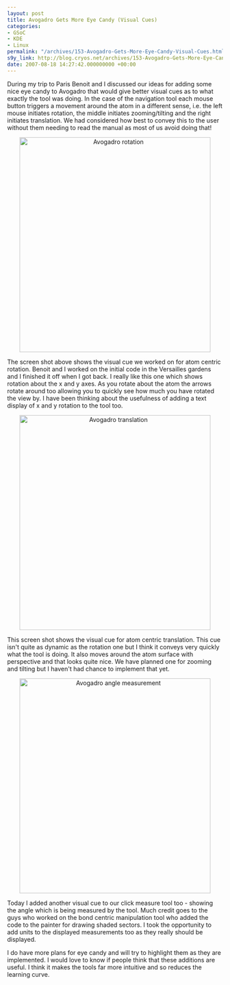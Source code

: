 ```yaml
---
layout: post
title: Avogadro Gets More Eye Candy (Visual Cues)
categories:
- GSoC
- KDE
- Linux
permalink: "/archives/153-Avogadro-Gets-More-Eye-Candy-Visual-Cues.html"
s9y_link: http://blog.cryos.net/archives/153-Avogadro-Gets-More-Eye-Candy-Visual-Cues.html
date: 2007-08-18 14:27:42.000000000 +00:00
---
```

<span><p>During my trip to Paris Benoit and I discussed our ideas for adding some nice eye candy to Avogadro that would give better visual cues as to what exactly the tool was doing. In the case of the navigation tool each mouse button triggers a movement around the atom in a different sense, i.e. the left mouse initiates rotation, the middle initiates zooming/tilting and the right initiates translation. We had considered how best to convey this to the user without them needing to read the manual as most of us avoid doing that!</p>

<center><img src="http://blog.cryos.net/uploads/avo20070818.png" width="446" height="502" alt="Avogadro rotation" title="Avogadro rotation" /></center>

<p>The screen shot above shows the visual cue we worked on for atom centric rotation. Benoit and I worked on the initial code in the Versailles gardens and I finished it off when I got back. I really like this one which shows rotation about the x and y axes. As you rotate about the atom the arrows rotate around too allowing you to quickly see how much you have rotated the view by. I have been thinking about the usefulness of adding a text display of x and y rotation to the tool too.</p>

<center><img src="http://blog.cryos.net/uploads/avo20070818a.png" width="446" height="502" alt="Avogadro translation" title="Avogadro translation" /></center>

<p>This screen shot shows the visual cue for atom centric translation. This cue isn't quite as dynamic as the rotation one but I think it conveys very quickly what the tool is doing. It also moves around the atom surface with perspective and that looks quite nice. We have planned one for zooming and tilting but I haven't had chance to implement that yet.</p>

<center><img src="http://blog.cryos.net/uploads/avo20070818b.png" width="446" height="502" alt="Avogadro angle measurement" title="Avogadro angle measurement" /></center>

<p>Today I added another visual cue to our click measure tool too - showing the angle which is being measured by the tool. Much credit goes to the guys who worked on the bond centric manipulation tool who added the code to the painter for drawing shaded sectors. I took the opportunity to add units to the displayed measurements too as they really should be displayed.</p>

<p>I do have more plans for eye candy and will try to highlight them as they are implemented. I would love to know if people think that these additions are useful. I think it makes the tools far more intuitive and so reduces the learning curve.</p></span>
